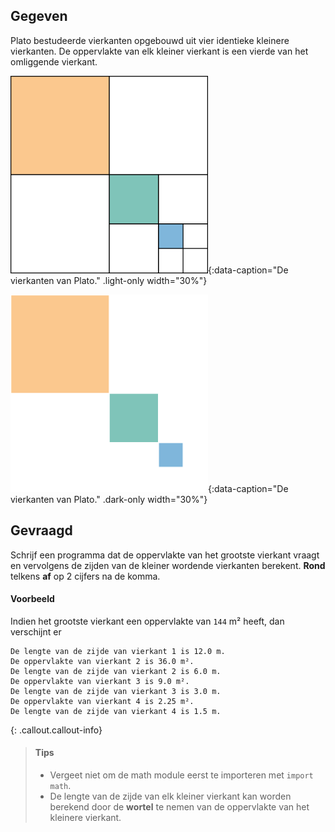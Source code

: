 ## Gegeven
Plato bestudeerde vierkanten opgebouwd uit vier identieke kleinere vierkanten. De oppervlakte van elk kleiner vierkant is een vierde van het omliggende vierkant. 

![De vierkanten van Plato.](media/image.png "De vierkanten van Plato.."){:data-caption="De vierkanten van Plato." .light-only width="30%"}

![De vierkanten van Plato.](media/image_dark.png "De vierkanten van Plato."){:data-caption="De vierkanten van Plato." .dark-only width="30%"}


## Gevraagd
Schrijf een programma dat de oppervlakte van het grootste vierkant vraagt en vervolgens de zijden van de kleiner wordende vierkanten berekent. **Rond** telkens **af** op 2 cijfers na de komma.

#### Voorbeeld
Indien het grootste vierkant een oppervlakte van `144` m² heeft, dan verschijnt er
```
De lengte van de zijde van vierkant 1 is 12.0 m.
De oppervlakte van vierkant 2 is 36.0 m².
De lengte van de zijde van vierkant 2 is 6.0 m.
De oppervlakte van vierkant 3 is 9.0 m².
De lengte van de zijde van vierkant 3 is 3.0 m.
De oppervlakte van vierkant 4 is 2.25 m².
De lengte van de zijde van vierkant 4 is 1.5 m.
```

{: .callout.callout-info}
>#### Tips
> - Vergeet niet om de math module eerst te importeren met `import math`.
> - De lengte van de zijde van elk kleiner vierkant kan worden berekend door de **wortel** te nemen van de oppervlakte van het kleinere vierkant. 

